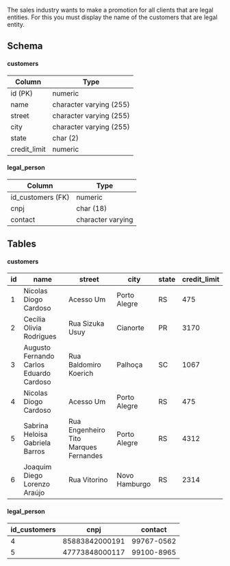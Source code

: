 The sales industry wants to make a promotion for all clients that are legal entities. For this you must display the name of the customers that are legal entity.

## Schema
#### customers
| Column | Type |
|--------|------|
| id (PK) | numeric |
| name | character varying (255) |
| street | character varying (255) |
| city | character varying (255) |
| state | char (2) |
| credit_limit | numeric |
   
#### legal_person
| Column | Type |
|--------|------|
| id_customers (FK) | numeric |
| cnpj | char (18) |
| contact | character varying |
 
## Tables
#### customers
| id | name | street | city | state | credit_limit |
|----|------|--------|------|-------|--------------|
| 1 | Nicolas Diogo Cardoso | Acesso Um | Porto Alegre | RS | 475 |
| 2 | Cecília Olivia Rodrigues | Rua Sizuka Usuy | Cianorte | PR | 3170 |
| 3 | Augusto Fernando Carlos Eduardo Cardoso | Rua Baldomiro Koerich | Palhoça | SC | 1067 |
| 4 | Nicolas Diogo Cardoso | Acesso Um | Porto Alegre | RS | 475 |
| 5 | Sabrina Heloisa Gabriela Barros | Rua Engenheiro Tito Marques Fernandes | Porto Alegre | RS | 4312 |
| 6 | Joaquim Diego Lorenzo Araújo | Rua Vitorino | Novo Hamburgo | RS | 2314 |
   
#### legal_person
| id_customers | cnpj | contact |
|--------------|------|---------|
| 4 | 85883842000191 | 99767-0562 |
| 5 | 47773848000117 | 99100-8965 |
 
